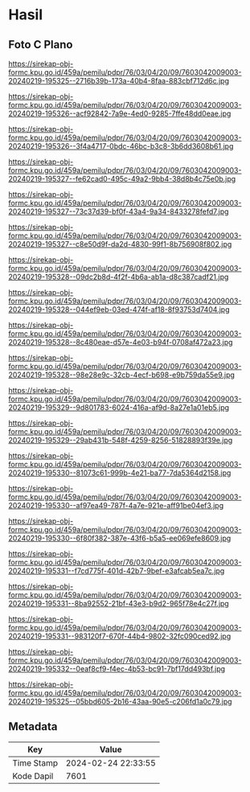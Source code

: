 # Hasil

## Foto C Plano

https://sirekap-obj-formc.kpu.go.id/459a/pemilu/pdpr/76/03/04/20/09/7603042009003-20240219-195325--2716b39b-173a-40b4-8faa-883cbf712d6c.jpg

https://sirekap-obj-formc.kpu.go.id/459a/pemilu/pdpr/76/03/04/20/09/7603042009003-20240219-195326--acf92842-7a9e-4ed0-9285-7ffe48dd0eae.jpg

https://sirekap-obj-formc.kpu.go.id/459a/pemilu/pdpr/76/03/04/20/09/7603042009003-20240219-195326--3f4a4717-0bdc-46bc-b3c8-3b6dd3608b61.jpg

https://sirekap-obj-formc.kpu.go.id/459a/pemilu/pdpr/76/03/04/20/09/7603042009003-20240219-195327--fe62cad0-495c-49a2-9bb4-38d8b4c75e0b.jpg

https://sirekap-obj-formc.kpu.go.id/459a/pemilu/pdpr/76/03/04/20/09/7603042009003-20240219-195327--73c37d39-bf0f-43a4-9a34-8433278fefd7.jpg

https://sirekap-obj-formc.kpu.go.id/459a/pemilu/pdpr/76/03/04/20/09/7603042009003-20240219-195327--c8e50d9f-da2d-4830-99f1-8b756908f802.jpg

https://sirekap-obj-formc.kpu.go.id/459a/pemilu/pdpr/76/03/04/20/09/7603042009003-20240219-195328--09dc2b8d-4f2f-4b6a-ab1a-d8c387cadf21.jpg

https://sirekap-obj-formc.kpu.go.id/459a/pemilu/pdpr/76/03/04/20/09/7603042009003-20240219-195328--044ef9eb-03ed-474f-af18-8f93753d7404.jpg

https://sirekap-obj-formc.kpu.go.id/459a/pemilu/pdpr/76/03/04/20/09/7603042009003-20240219-195328--8c480eae-d57e-4e03-b94f-0708af472a23.jpg

https://sirekap-obj-formc.kpu.go.id/459a/pemilu/pdpr/76/03/04/20/09/7603042009003-20240219-195328--98e28e9c-32cb-4ecf-b698-e9b759da55e9.jpg

https://sirekap-obj-formc.kpu.go.id/459a/pemilu/pdpr/76/03/04/20/09/7603042009003-20240219-195329--9d801783-6024-416a-af9d-8a27e1a01eb5.jpg

https://sirekap-obj-formc.kpu.go.id/459a/pemilu/pdpr/76/03/04/20/09/7603042009003-20240219-195329--29ab431b-548f-4259-8256-51828893f39e.jpg

https://sirekap-obj-formc.kpu.go.id/459a/pemilu/pdpr/76/03/04/20/09/7603042009003-20240219-195330--81073c61-999b-4e21-ba77-7da5364d2158.jpg

https://sirekap-obj-formc.kpu.go.id/459a/pemilu/pdpr/76/03/04/20/09/7603042009003-20240219-195330--af97ea49-787f-4a7e-921e-aff91be04ef3.jpg

https://sirekap-obj-formc.kpu.go.id/459a/pemilu/pdpr/76/03/04/20/09/7603042009003-20240219-195330--6f80f382-387e-43f6-b5a5-ee069efe8609.jpg

https://sirekap-obj-formc.kpu.go.id/459a/pemilu/pdpr/76/03/04/20/09/7603042009003-20240219-195331--f7cd775f-401d-42b7-9bef-e3afcab5ea7c.jpg

https://sirekap-obj-formc.kpu.go.id/459a/pemilu/pdpr/76/03/04/20/09/7603042009003-20240219-195331--8ba92552-21bf-43e3-b9d2-965f78e4c27f.jpg

https://sirekap-obj-formc.kpu.go.id/459a/pemilu/pdpr/76/03/04/20/09/7603042009003-20240219-195331--983120f7-670f-44b4-9802-32fc090ced92.jpg

https://sirekap-obj-formc.kpu.go.id/459a/pemilu/pdpr/76/03/04/20/09/7603042009003-20240219-195332--0eaf8cf9-f4ec-4b53-bc91-7bf17dd493bf.jpg

https://sirekap-obj-formc.kpu.go.id/459a/pemilu/pdpr/76/03/04/20/09/7603042009003-20240219-195325--05bbd605-2b16-43aa-90e5-c206fd1a0c79.jpg


## Metadata

| Key        | Value               |
| ---------- | ------------------- |
| Time Stamp | 2024-02-24 22:33:55 |
| Kode Dapil | 7601                |



